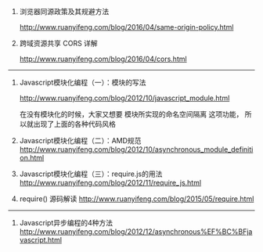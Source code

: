 1. 浏览器同源政策及其规避方法

   http://www.ruanyifeng.com/blog/2016/04/same-origin-policy.html
   
2. 跨域资源共享 CORS 详解

   http://www.ruanyifeng.com/blog/2016/04/cors.html









---

1. Javascript模块化编程（一）：模块的写法

   http://www.ruanyifeng.com/blog/2012/10/javascript_module.html
   
   在没有模块化的时候，大家又想要 模块所实现的命名空间隔离   这项功能，
   所以就出现了上面的各种代码风格
   
2. Javascript模块化编程（二）：AMD规范
      http://www.ruanyifeng.com/blog/2012/10/asynchronous_module_definition.html
   
3. Javascript模块化编程（三）：require.js的用法
   http://www.ruanyifeng.com/blog/2012/11/require_js.html
   
4. require() 源码解读
   http://www.ruanyifeng.com/blog/2015/05/require.html


---
1. Javascript异步编程的4种方法
   http://www.ruanyifeng.com/blog/2012/12/asynchronous%EF%BC%BFjavascript.html
